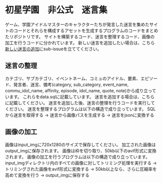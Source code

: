 # 初星学園　非公式　迷言集
ゲーム、学園アイドルマスターのキャラクターたちが発言した迷言を集めたサイトのコードとそれらを構成するアセットを生成するプログラムのコードをまとめたリポジトリです。
サイトを構築するコード、迷言を整理するコード、画像の加工を行うコードに分かれています。
新しい迷言を追加したい場合は、こちら[新しい迷言の追加](https://github.com/WhiteTiger-21/gakuen_idolmaster_perplexing_quotes/issues/1)にsub-issueを立ててください。

## 迷言の整理
カテゴリ、サブカテゴリ、イベントネーム、コミュのアイドル、要素、エピソード、発言者、迷言、備考(category, sub_category, event_name, commu_idol_name, affinity, episode, idol_name, quote, note)から成り立っています。
これらをdata.sqlに記載しています。
迷言を追加する場合は、こちらに記載してください。
迷言を追加した後、迷言の整理を行うコードを実行してください。
迷言を整理するプログラムは以下の構造で成り立っています。
SQLから迷言を取得する -> 迷言から画像パスを生成する -> 迷言をjsonに変換する

## 画像の加工
画像はinput_imgに720x1280のサイズで保存してください。
加工された画像はoutput_imgに保存されます。
画像は枠を切り取り、50kb以下のavif形式に変換されます。
画像の加工を行うプログラムは以下の構造で成り立っています。
input_imgディレクトリ内のすべての画像に対してトリミング処理を実行する -> トリミングされた画像をavif形式に変換する -> 50kb以上なら、さらに圧縮率を高めて変換を行う -> output_imgに保存する

